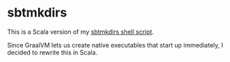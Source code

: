 # sbtmkdirs

This is a Scala version of my 
[sbtmkdirs shell script](https://alvinalexander.com/sbtmkdirs).

Since GraalVM lets us create native executables that start up
immediately, I decided to rewrite this in Scala.
